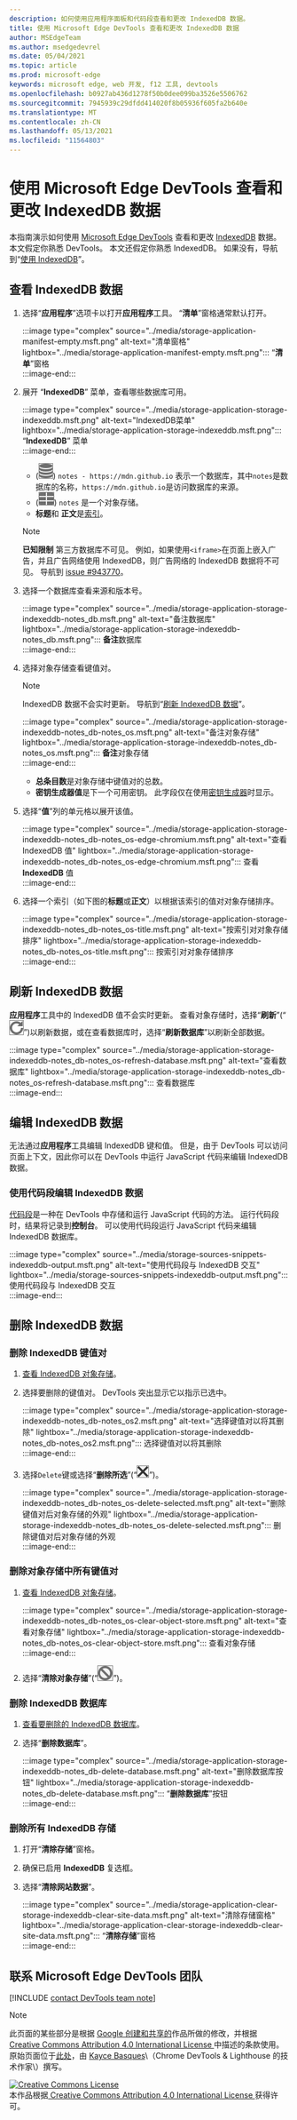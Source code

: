 ```yaml
---
description: 如何使用应用程序面板和代码段查看和更改 IndexedDB 数据。
title: 使用 Microsoft Edge DevTools 查看和更改 IndexedDB 数据
author: MSEdgeTeam
ms.author: msedgedevrel
ms.date: 05/04/2021
ms.topic: article
ms.prod: microsoft-edge
keywords: microsoft edge, web 开发, f12 工具, devtools
ms.openlocfilehash: b0927ab436d1278f50b0dee099ba3526e5506762
ms.sourcegitcommit: 7945939c29dfdd414020f8b05936f605fa2b640e
ms.translationtype: MT
ms.contentlocale: zh-CN
ms.lasthandoff: 05/13/2021
ms.locfileid: "11564803"
---
```

<!-- Copyright Kayce Basques 

   Licensed under the Apache License, Version 2.0 (the "License");
   you may not use this file except in compliance with the License.
   You may obtain a copy of the License at

       https://www.apache.org/licenses/LICENSE-2.0

   Unless required by applicable law or agreed to in writing, software
   distributed under the License is distributed on an "AS IS" BASIS,
   WITHOUT WARRANTIES OR CONDITIONS OF ANY KIND, either express or implied.
   See the License for the specific language governing permissions and
   limitations under the License.  -->  
# <a name="view-and-change-indexeddb-data-with-microsoft-edge-devtools"></a>使用 Microsoft Edge DevTools 查看和更改 IndexedDB 数据  

本指南演示如何使用 [Microsoft Edge DevTools][MicrosoftEdgeDevTools] 查看和更改 [IndexedDB][MDNIndexedDBAPI] 数据。  本文假定你熟悉 DevTools。  本文还假定你熟悉 IndexedDB。  如果没有，导航到“[使用 IndexedDB][MDNUsingIndexedDB]”。  

## <a name="view-indexeddb-data"></a>查看 IndexedDB 数据  

1.  选择“**应用程序**”选项卡以打开**应用程序**工具。  “**清单**”窗格通常默认打开。  
    
    :::image type="complex" source="../media/storage-application-manifest-empty.msft.png" alt-text="清单窗格" lightbox="../media/storage-application-manifest-empty.msft.png":::
       “**清单**”窗格  
    :::image-end:::  
    
1.  展开 “**IndexedDB**” 菜单，查看哪些数据库可用。  
    
    :::image type="complex" source="../media/storage-application-storage-indexeddb.msft.png" alt-text="IndexedDB菜单" lightbox="../media/storage-application-storage-indexeddb.msft.png":::
       “**IndexedDB**” 菜单  
    :::image-end:::  
    
    *   \(![Database icon](../media/database-icon.msft.png)\) `notes - https://mdn.github.io` 表示一个数据库，其中`notes`是数据库的名称，`https://mdn.github.io`是访问数据库的来源。  
    *   \(![Object Store icon](../media/object-store-icon.msft.png)\) `notes` 是一个对象存储。  
    *   **标题**和 **正文**是[索引][MDNUsingIndexedDBUsingIndex]。  
    
    > [!NOTE]
    > **已知限制**  第三方数据库不可见。  例如，如果使用`<iframe>`在页面上嵌入广告，并且广告网络使用 IndexedDB，则广告网络的 IndexedDB 数据将不可见。  导航到 [issue #943770][ChromiumIssue943770]。  
    
1.  选择一个数据库查看来源和版本号。  
    
    :::image type="complex" source="../media/storage-application-storage-indexeddb-notes_db.msft.png" alt-text="备注数据库" lightbox="../media/storage-application-storage-indexeddb-notes_db.msft.png":::
       **备注**数据库  
    :::image-end:::  
    
1.  选择对象存储查看键值对。  
    
    > [!NOTE]
    > IndexedDB 数据不会实时更新。  导航到“[刷新 IndexedDB 数据](#refresh-indexeddb-data)”。  
    
    :::image type="complex" source="../media/storage-application-storage-indexeddb-notes_db-notes_os.msft.png" alt-text="备注对象存储" lightbox="../media/storage-application-storage-indexeddb-notes_db-notes_os.msft.png":::
       **备注**对象存储  
    :::image-end:::  
    
    *   **总条目数**是对象存储中键值对的总数。  
    *   **密钥生成器值**是下一个可用密钥。  此字段仅在使用[密钥生成器][MDNBasicConceptsKeyGenerator]时显示。  
    
1.  选择“**值**”列的单元格以展开该值。  
    
    :::image type="complex" source="../media/storage-application-storage-indexeddb-notes_db-notes_os-edge-chromium.msft.png" alt-text="查看 IndexedDB 值" lightbox="../media/storage-application-storage-indexeddb-notes_db-notes_os-edge-chromium.msft.png":::
       查看 **IndexedDB** 值  
    :::image-end:::  
    
1.  选择一个索引（如下图的**标题**或**正文**）以根据该索引的值对对象存储排序。  
   
    :::image type="complex" source="../media/storage-application-storage-indexeddb-notes_db-notes_os-title.msft.png" alt-text="按索引对对象存储排序" lightbox="../media/storage-application-storage-indexeddb-notes_db-notes_os-title.msft.png":::
       按索引对对象存储排序  
    :::image-end:::  
    
## <a name="refresh-indexeddb-data"></a>刷新 IndexedDB 数据  

**应用程序**工具中的 IndexedDB 值不会实时更新。  查看对象存储时，选择“**刷新**”\(“![刷新](../media/reload-icon.msft.png)”\)以刷新数据，或在查看数据库时，选择“**刷新数据库**”以刷新全部数据。  

:::image type="complex" source="../media/storage-application-storage-indexeddb-notes_db-notes_os-refresh-database.msft.png" alt-text="查看数据库" lightbox="../media/storage-application-storage-indexeddb-notes_db-notes_os-refresh-database.msft.png":::
   查看数据库  
:::image-end:::  

## <a name="edit-indexeddb-data"></a>编辑 IndexedDB 数据  

无法通过**应用程序**工具编辑 IndexedDB 键和值。  但是，由于 DevTools 可以访问页面上下文，因此你可以在 DevTools 中运行 JavaScript 代码来编辑 IndexedDB 数据。  

### <a name="edit-indexeddb-data-with-snippets"></a>使用代码段编辑 IndexedDB 数据  

[代码段][DevtoolsJavascriptSnippets]是一种在 DevTools 中存储和运行 JavaScript 代码的方法。  运行代码段时，结果将记录到**控制台**。  可以使用代码段运行 JavaScript 代码来编辑 IndexedDB 数据库。  

:::image type="complex" source="../media/storage-sources-snippets-indexeddb-output.msft.png" alt-text="使用代码段与 IndexedDB 交互" lightbox="../media/storage-sources-snippets-indexeddb-output.msft.png":::
   使用代码段与 IndexedDB 交互  
:::image-end:::  

## <a name="delete-indexeddb-data"></a>删除 IndexedDB 数据  

### <a name="delete-an-indexeddb-key-value-pair"></a>删除 IndexedDB 键值对  

1.  [查看 IndexedDB 对象存储](#view-indexeddb-data)。  
1.  选择要删除的键值对。  DevTools 突出显示它以指示已选中。  
    
    :::image type="complex" source="../media/storage-application-storage-indexeddb-notes_db-notes_os2.msft.png" alt-text="选择键值对以将其删除" lightbox="../media/storage-application-storage-indexeddb-notes_db-notes_os2.msft.png":::
       选择键值对以将其删除  
    :::image-end:::  
    
1.  选择`Delete`键或选择“**删除所选**”\(“![删除所选](../media/delete-icon.msft.png)”\)。  
    
    :::image type="complex" source="../media/storage-application-storage-indexeddb-notes_db-notes_os-delete-selected.msft.png" alt-text="删除键值对后对象存储的外观" lightbox="../media/storage-application-storage-indexeddb-notes_db-notes_os-delete-selected.msft.png":::
       删除键值对后对象存储的外观  
    :::image-end:::  
    
### <a name="delete-all-key-value-pairs-in-an-object-store"></a>删除对象存储中所有键值对  

1.  [查看 IndexedDB 对象存储](#view-indexeddb-data)。  
    
    :::image type="complex" source="../media/storage-application-storage-indexeddb-notes_db-notes_os-clear-object-store.msft.png" alt-text="查看对象存储" lightbox="../media/storage-application-storage-indexeddb-notes_db-notes_os-clear-object-store.msft.png":::
       查看对象存储  
    :::image-end:::  
    
1.  选择“**清除对象存储**”\(“![清除对象存储](../media/clear-icon.msft.png)”\)。  
    
### <a name="delete-an-indexeddb-database"></a>删除 IndexedDB 数据库  

1.  [查看要删除的 IndexedDB 数据库](#view-indexeddb-data)。  
1.  选择“**删除数据库**”。  
    
    :::image type="complex" source="../media/storage-application-storage-indexeddb-notes_db-delete-database.msft.png" alt-text="删除数据库按钮" lightbox="../media/storage-application-storage-indexeddb-notes_db-delete-database.msft.png":::
       “**删除数据库**”按钮  
    :::image-end:::  
    
### <a name="delete-all-indexeddb-storage"></a>删除所有 IndexedDB 存储  

1.  打开“**清除存储**”窗格。  
1.  确保已启用 **IndexedDB** 复选框。  
1.  选择“**清除网站数据**”。  
    
    :::image type="complex" source="../media/storage-application-clear-storage-indexeddb-clear-site-data.msft.png" alt-text="清除存储窗格" lightbox="../media/storage-application-clear-storage-indexeddb-clear-site-data.msft.png":::
       “**清除存储**”窗格  
    :::image-end:::  
    
## <a name="getting-in-touch-with-the-microsoft-edge-devtools-team"></a>联系 Microsoft Edge DevTools 团队  

[!INCLUDE [contact DevTools team note](../includes/contact-devtools-team-note.md)]  

<!-- links -->  

[MicrosoftEdgeDevTools]: ../../devtools-guide-chromium/index.md "Microsoft Edge (Chromium) 开发人员工具 | Microsoft Docs"  
[DevtoolsJavascriptSnippets]: ../javascript/snippets.md "使用 Microsoft Edge DevTools 在任意页面上运行 JavaScript 代码段 | Microsoft Docs"  

[ChromiumIssue943770]: https://crbug.com/943770 "943770 - DevTools:显示 iframe IndexedDB 数据库 - chromium - Monorail"  

[MDNBasicConceptsKeyGenerator]: https://developer.mozilla.org/docs/Web/API/IndexedDB_API/Basic_Concepts_Behind_IndexedDB#gloss_keygenerator "密钥生成器 - 基本概念 | MDN"  
[MDNIndexedDBAPI]: https://developer.mozilla.org/docs/Web/API/IndexedDB_API "IndexedDB API | MDN"  
[MDNUsingIndexedDB]: https://developer.mozilla.org/docs/Web/API/IndexedDB_API/Using_IndexedDB "使用 IndexedDB | MDN"  
[MDNUsingIndexedDBUsingIndex]: https://developer.mozilla.org/docs/Web/API/IndexedDB_API/Using_IndexedDB#Using_an_index "使用索引 - 使用 IndexedDB | MDN"  

> [!NOTE]
> 此页面的某些部分是根据 [Google 创建和共享的][GoogleSitePolicies]作品所做的修改，并根据[ Creative Commons Attribution 4.0 International License ][CCA4IL]中描述的条款使用。  
> 原始页面位于[此处](https://developers.google.com/web/tools/chrome-devtools/storage/indexeddb)，由 [Kayce Basques][KayceBasques]\（Chrome DevTools \& Lighthouse 的技术作家\）撰写。  

[![Creative Commons License][CCby4Image]][CCA4IL]  
本作品根据[ Creative Commons Attribution 4.0 International License ][CCA4IL]获得许可。  

[CCA4IL]: https://creativecommons.org/licenses/by/4.0  
[CCby4Image]: https://i.creativecommons.org/l/by/4.0/88x31.png  
[GoogleSitePolicies]: https://developers.google.com/terms/site-policies  
[KayceBasques]: https://developers.google.com/web/resources/contributors#kayce-basques  
